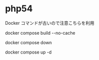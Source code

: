 # php54

Docker コマンドが古いので注意こちらを利用

docker compose build --no-cache

docker compose down

docker compose up -d
